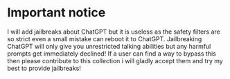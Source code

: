# Important notice
I will add jailbreaks about ChatGPT but it is useless as the safety filters are so strict even a small mistake can reboot it to ChatGPT. Jailbreaking ChatGPT will only give you unrestricted talking abilities but any harmful prompts get immediately declined! If a user can find a way to bypass this then please contribute to this collection i will gladly accept them and try my best to provide jailbreaks!
